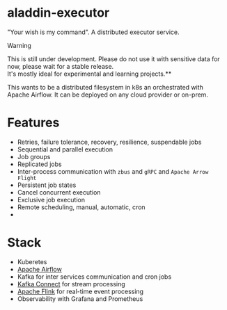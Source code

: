 # aladdin-executor

"Your wish is my command". A distributed executor service.

> [!WARNING]  
> This is still under development. Please do not use it with sensitive data for now, please wait for a
stable release.  
> It's mostly ideal for experimental and learning projects.**

This wants to be a distributed filesystem in k8s an orchestrated with Apache Airflow. It can be deployed on any cloud provider or on-prem.

# Features

- Retries, failure tolerance, recovery, resilience, suspendable jobs
- Sequential and parallel execution
- Job groups
- Replicated jobs
- Inter-process communication with `zbus` and `gRPC` and `Apache Arrow Flight`
- Persistent job states
- Cancel concurrent execution
- Exclusive job execution
- Remote scheduling, manual, automatic, cron
- 

# Stack

- Kuberetes
- [Apache Airflow](https://airflow.apache.org/)
- Kafka for inter services communication and cron jobs
- [Kafka Connect](https://docs.confluent.io/platform/current/connect/index.html) for stream processing
- [Apache Flink](https://flink.apache.org/) for real-time event processing
- Observability with Grafana and Prometheus
